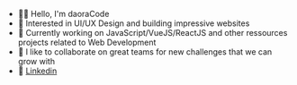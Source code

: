 - 👋🏼 Hello, I'm daoraCode
- 🌈 Interested in UI/UX Design and building impressive websites
- 🚀 Currently working on JavaScript/VueJS/ReactJS and other ressources projects related to Web Development
- 📅 I like to collaborate on great teams for new challenges that we can grow with
- 📩 [Linkedin](https://www.linkedin.com/in/severinmboukou)

<!---
daoraCode/daoraCode is a ✨ special ✨ repository because its `README.md` (this file) appears on your GitHub profile.
You can click the Preview link to take a look at your changes.
--->
